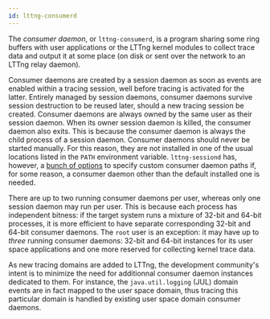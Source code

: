 ```yaml
---
id: lttng-consumerd
---
```


The _consumer daemon_, or `lttng-consumerd`, is a program sharing some
ring buffers with user applications or the LTTng kernel modules to
collect trace data and output it at some place (on disk or sent over
the network to an LTTng relay daemon).

Consumer daemons are created by a session daemon as soon as events are
enabled within a tracing session, well before tracing is activated
for the latter. Entirely managed by session daemons,
consumer daemons survive session destruction to be reused later,
should a new tracing session be created. Consumer daemons are always
owned by the same user as their session daemon. When its owner session
daemon is killed, the consumer daemon also exits. This is because
the consumer daemon is always the child process of a session daemon.
Consumer daemons should never be started manually. For this reason,
they are not installed in one of the usual locations listed in the
`PATH` environment variable. `lttng-sessiond` has, however, a
<a href="/man/8/lttng-sessiond/v2.7" class="ext">bunch of options</a> to
specify custom consumer daemon paths if, for some reason, a consumer
daemon other than the default installed one is needed.

There are up to two running consumer daemons per user, whereas only one
session daemon may run per user. This is because each process has
independent bitness: if the target system runs a mixture of 32-bit and
64-bit processes, it is more efficient to have separate corresponding
32-bit and 64-bit consumer daemons. The `root` user is an exception: it
may have up to _three_ running consumer daemons: 32-bit and 64-bit
instances for its user space applications and one more reserved for
collecting kernel trace data.

As new tracing domains are added to LTTng, the development community's
intent is to minimize the need for additionnal consumer daemon instances
dedicated to them. For instance, the `java.util.logging` (JUL) domain
events are in fact mapped to the user space domain, thus tracing this
particular domain is handled by existing user space domain consumer
daemons.
